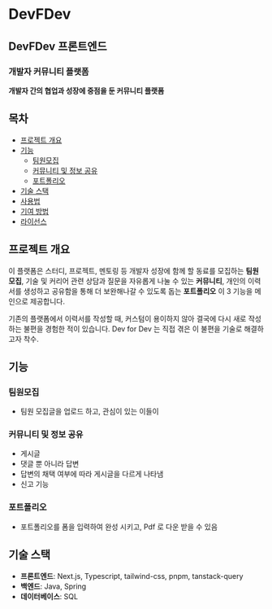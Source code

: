 # DevFDev

## DevFDev 프론트엔드

### 개발자 커뮤니티 플랫폼  
**개발자 간의 협업과 성장에 중점을 둔 커뮤니티 플랫폼**

## 목차

- [프로젝트 개요](#프로젝트-개요)
- [기능](#기능)
  - [팀원모집](#팀원-모집)
  - [커뮤니티 및 정보 공유](#커뮤니티-및-정보-공유)
  - [포트폴리오](#포트폴리오)
- [기술 스택](#기술-스택)
- [사용법](#사용법)
- [기여 방법](#기여-방법)
- [라이선스](#라이선스)

## 프로젝트 개요

이 플랫폼은 스터디, 프로젝트, 멘토링 등 개발자 성장에 함께 할 동료를 모집하는 **팀원 모집**, 기술 및 커리어 관련 상담과 질문을 자유롭게 나눌 수 있는 **커뮤니티**, 개인의 이력서를 생성하고 공유함을 통해 더 보완해나갈 수 있도록 돕는 **포트폴리오**
이 3 기능을 메인으로 제공합니다.

기존의 플랫폼에서 이력서를 작성할 때, 커스텀이 용이하지 않아 결국에 다시 새로 작성하는 불편을 경험한 적이 있습니다. Dev for Dev 는 직접 겪은 이 불편을 기술로 해결하고자 착수.

## 기능

### 팀원모집
- 팀원 모집글을 업로드 하고, 관심이 있는 이들이 

### 커뮤니티 및 정보 공유
- 게시글
- 댓글 뿐 아니라 답변
- 답변의 채택 여부에 따라 게시글을 다르게 나타냄
- 신고 기능

### 포트폴리오
- 포트폴리오를 폼을 입력하여 완성 시키고, Pdf 로 다운 받을 수 있음

## 기술 스택

- **프론트엔드**: Next.js, Typescript, tailwind-css, pnpm, tanstack-query
- **백엔드**: Java, Spring
- **데이터베이스**: SQL

